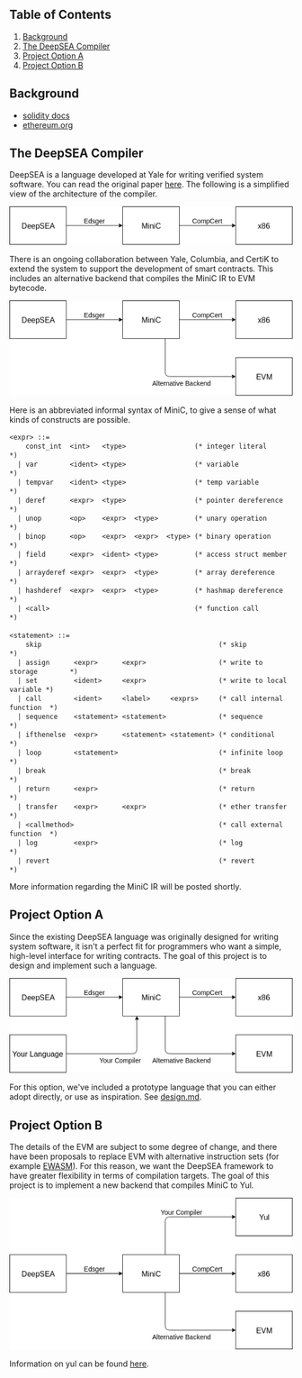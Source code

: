 
## Table of Contents

1.  [Background](#org841ee2c)
2.  [The DeepSEA Compiler](#org8d8cc17)
3.  [Project Option A](#orgdf302ec)
4.  [Project Option B](#org08c03b7)


<a id="org841ee2c"></a>

## Background

-   [solidity docs](https://solidity.readthedocs.io/en/v0.6.2/introduction-to-smart-contracts.html#blockchain-basics)
-   [ethereum.org](https://ethereum.org/learn/#ethereum-basics)


<a id="org8d8cc17"></a>

## The DeepSEA Compiler

DeepSEA is a language developed at Yale for writing verified system software. You can read the original paper [here](http://flint.cs.yale.edu/flint/publications/deepsea19.pdf). The following is a simplified view of the architecture of the compiler.

![img](img/deepsea.png)

There is an ongoing collaboration between Yale, Columbia, and CertiK to extend the system to support the development of smart contracts. This includes an alternative backend that compiles the MiniC IR to EVM bytecode.

![img](img/evm.png)

Here is an abbreviated informal syntax of MiniC, to give a sense of what kinds of constructs are possible.

    <expr> ::=
        const_int  <int>   <type>                 (* integer literal      *)
      | var        <ident> <type>                 (* variable             *)
      | tempvar    <ident> <type>                 (* temp variable        *)
      | deref      <expr>  <type>                 (* pointer dereference  *)
      | unop       <op>    <expr>  <type>         (* unary operation      *)
      | binop      <op>    <expr>  <expr>  <type> (* binary operation     *)
      | field      <expr>  <ident> <type>         (* access struct member *)
      | arrayderef <expr>  <expr>  <type>         (* array dereference    *)
      | hashderef  <expr>  <expr>  <type>         (* hashmap dereference  *)
      | <call>                                    (* function call        *)
    
    <statement> ::=
        skip                                            (* skip                    *)
      | assign      <expr>      <expr>                  (* write to storage        *)
      | set         <ident>     <expr>                  (* write to local variable *)
      | call        <ident>     <label>     <exprs>     (* call internal function  *)
      | sequence    <statement> <statement>             (* sequence                *)
      | ifthenelse  <expr>      <statement> <statement> (* conditional             *)
      | loop        <statement>                         (* infinite loop           *)
      | break                                           (* break                   *)
      | return      <expr>                              (* return                  *)
      | transfer    <expr>      <expr>                  (* ether transfer          *)
      | <callmethod>                                    (* call external function  *)
      | log         <expr>                              (* log                     *)
      | revert                                          (* revert                  *)

More information regarding the MiniC IR will be posted shortly.


<a id="orgdf302ec"></a>

## Project Option A

Since the existing DeepSEA language was originally designed for writing system software, it isn't a perfect fit for programmers who want a simple, high-level interface for writing contracts. The goal of this project is to design and implement such a language.

![img](img/a.png)

For this option, we've included a prototype language that you can either adopt directly, or use as inspiration. See [design.md](a/design.md).


<a id="org08c03b7"></a>

## Project Option B

The details of the EVM are subject to some degree of change, and there have been proposals to replace EVM with alternative instruction sets (for example [EWASM](https://github.com/ewasm/design)). For this reason, we want the DeepSEA framework to have greater flexibility in terms of compilation targets. The goal of this project is to implement a new backend that compiles MiniC to Yul.

![img](img/b.png)

Information on yul can be found [here](https://solidity.readthedocs.io/en/latest/yul.html).

